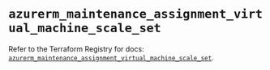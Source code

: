 # `azurerm_maintenance_assignment_virtual_machine_scale_set`

Refer to the Terraform Registry for docs: [`azurerm_maintenance_assignment_virtual_machine_scale_set`](https://registry.terraform.io/providers/hashicorp/azurerm/4.5.0/docs/resources/maintenance_assignment_virtual_machine_scale_set).
